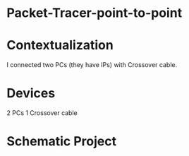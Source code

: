 # Packet-Tracer-point-to-point
# Contextualization
I connected two PCs (they have IPs) with Crossover cable.
# Devices
 2 PCs
 1 Crossover cable
# Schematic Project
